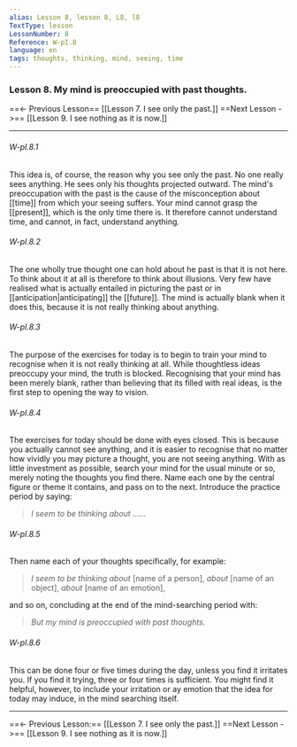 ```yaml
---
alias: Lesson 8, lesson 8, L8, l8
TextType: lesson
LessonNumber: 8
Reference: W-pI.8
language: en
tags: thoughts, thinking, mind, seeing, time
---
```


### Lesson 8. My mind is preoccupied with past thoughts.


==<- Previous Lesson== [[Lesson 7. I see only the past.]]
==Next Lesson ->== [[Lesson 9. I see nothing as it is now.]]
***
###### W-pI.8.1
This idea is, of course, the reason why you see only the past. No one really sees anything. He sees only his thoughts projected outward. The mind's preoccupation with the past is the cause of the misconception about [[time]] from which your seeing suffers. Your mind cannot grasp the [[present]], which is the only time there is. It therefore cannot understand time, and cannot, in fact, understand anything.

###### W-pI.8.2
The one wholly true thought one can hold about he past is that it is not here. To think about it at all is therefore to think about illusions. Very few have realised what is actually entailed in picturing the past or in [[anticipation|anticipating]] the [[future]]. The mind is actually blank when it does this, because it is not really thinking about anything.

###### W-pI.8.3
The purpose of the exercises for today is to begin to train your mind to recognise when it is not really thinking at all. While thoughtless ideas preoccupy your mind, the truth is blocked. Recognising that your mind has been merely blank, rather than believing that its filled with real ideas, is the first step to opening the way to vision.

###### W-pI.8.4
The exercises for today should be done with eyes closed. This is because you actually cannot see anything, and it is easier to recognise that no matter how vividly you may picture a thought, you are not seeing anything. With as little investment as possible, search your mind for the usual minute or so, merely noting the thoughts you find there. Name each one by the central figure or theme it contains, and pass on to the next. Introduce the practice period by saying:

>_I seem to be thinking about ......_

###### W-pI.8.5
Then name each of your thoughts specifically, for example:

>_I seem to be thinking about_ [name of a person], _about_ [name of an object], _about_ [name of an emotion], 

and so on, concluding at the end of the mind-searching period with:

>_But my mind is preoccupied with past thoughts._

###### W-pI.8.6
This can be done four or five times during the day, unless you find it irritates you. If you find it trying, three or four times is sufficient. You might find it helpful, however, to include your irritation or ay emotion that the idea for today may induce, in the mind searching itself.
***

==<- Previous Lesson:== [[Lesson 7. I see only the past.]]
==Next Lesson ->== [[Lesson 9. I see nothing as it is now.]]


